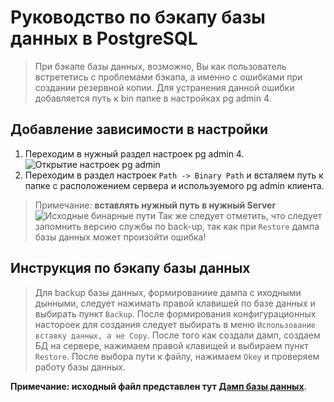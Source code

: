 # __Руководство по бэкапу базы данных в PostgreSQL__
> При бэкапе базы данных, возможно, Вы как пользователь встрететись с проблемами бэкапа, а именно с ошибками при создании резервной копии. Для устранения данной ошибки добавляется путь к bin папке в настройках pg admin 4. 
## Добавление зависимости в настройки
1. Переходим в нужный раздел настроек pg admin 4.
![](https://github.com/MichaelSemenov/Railway-station-database/assets/118275064/f93b7add-c76d-4d57-b4df-598a9d6d1de3 "Открытие настроек pg admin")
2. Переходим в раздел настроек `Path -> Binary Path` и всталяем путь к папке с расположением сервера и используемого pg admin клиента.
> Примечание: __вставлять нужный путь в нужный Server__
![Исходные бинарные пути](https://github.com/MichaelSemenov/Railway-station-database/assets/118275064/c79e6973-6bb6-409f-b082-1e9f456b3bcb "Вставка бинарных путей")
> Так же следует отметить, что следует запомнить версию службы по back-up, так как при `Restore` дампа базы данных может произойти ошибка!
## Инструкция по бэкапу базы данных
> Для backup базы данных, формированиие дампа с иходными дынными, следует нажимать правой клавишей по базе данных и выбирать пункт `Backup`. После формирования конфигурационных настороек для создания следует выбирать в меню `Использование вставку данных, а не Copy`. После того как создали дамп, создаем БД на сервере, нажимаем правой клавищей и выбираем пункт `Restore`. После выбора пути к файлу, нажимаем `Okey` и проверяем работу базы данных.

__Примечание: исходный файл представлен тут [Дамп базы данных]("../")__.
